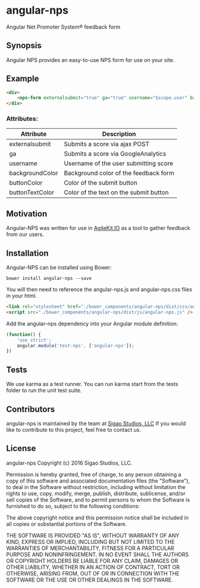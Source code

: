# angular-nps
Angular Net Promoter System&reg; feedback form

## Synopsis
Angular NPS provides an easy-to-use NPS form for use on your site. 
 
## Example
```html
<div>
    <nps-form externalsubmit="true" ga="true" username="$scope.user" backgroundColor="#005093" buttonColor="#88cb34" buttonTextColor=""></nps-form>
</div>
```
### Attributes:
| Attribute       | Description                            |
|-----------------|----------------------------------------|
| externalsubmit  | Submits a score via ajax POST          |
| ga              | Submits a score via GoogleAnalytics    |
| username        | Username of the user submitting score  |
| backgroundColor | Background color of the feedback form  |
| buttonColor     | Color of the submit button             |
| buttonTextColor | Color of the text on the submit button |

## Motivation
Angular-NPS was written for use in [AgileKit.IO](http://www.agilekit.io/) as a tool to gather feedback from our users.

## Installation

Angular-NPS can be installed using Bower:

```
bower install angular-nps --save
```

You will then need to reference the angular-nps.js and angular-nps.css files in your html.

```html
<link rel="stylesheet" href="./bower_components/angular-nps/dist/css/angular-nps.css" />
<script src="./bower_components/angular-nps/dist/js/angular-nps.js" />    
```

Add the angular-nps dependency into your Angular module definition:
```javascript
(function() {
    'use strict';
    angular.module('test-nps', ['angular-nps']);
})
```
## Tests

We use karma as a test runner. You can run karma start from the tests folder to run the unit test suite.

## Contributors

angular-nps is maintained by the team at [Sigao Studios, LLC](http://www.sigaostudios.com) If you would like to contribute to this project, feel free to contact us.

## License

angular-nps
Copyright (c) 2016 Sigao Studios, LLC.

Permission is hereby granted, free of charge, to any person obtaining a copy of this software and associated documentation files (the "Software"), to deal in the Software without restriction, including without limitation the rights to use, copy, modify, merge, publish, distribute, sublicense, and/or sell copies of the Software, and to permit persons to whom the Software is furnished to do so, subject to the following conditions:

The above copyright notice and this permission notice shall be included in all copies or substantial portions of the Software.

THE SOFTWARE IS PROVIDED "AS IS", WITHOUT WARRANTY OF ANY KIND, EXPRESS OR IMPLIED, INCLUDING BUT NOT LIMITED TO THE WARRANTIES OF MERCHANTABILITY, FITNESS FOR A PARTICULAR PURPOSE AND NONINFRINGEMENT. IN NO EVENT SHALL THE AUTHORS OR COPYRIGHT HOLDERS BE LIABLE FOR ANY CLAIM, DAMAGES OR OTHER LIABILITY, WHETHER IN AN ACTION OF CONTRACT, TORT OR OTHERWISE, ARISING FROM, OUT OF OR IN CONNECTION WITH THE SOFTWARE OR THE USE OR OTHER DEALINGS IN THE SOFTWARE.
